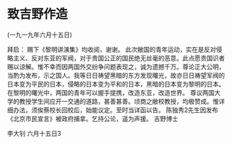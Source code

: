 # 致吉野作造

(一九一九年六月十五日)

拜启：
赐下《黎明讲演集》均收阅，谢谢。
此次敝国的青年运动，实在是反对侵略主义、反对东亚的军阀，对于贵国公正的国民绝无丝毫的恶意。此点愿贵国识者赐以谅解。惟不幸而因两国外交纷争问题表现之，诚为遗撼千万。尊论正大公明，当酌为发布，示之国人。我等日日祷望黑暗的东方发现曙光，故亦日日祷望军阀的日本变为平民的日本，侵略的日本变为平和的日本，黑暗的日本变为黎明的日本。在黎明的曙光中，两国的青年可以握手提携，改造东亚，改造世界。
尊议两国大学的教授学生间应开一交通的道路，甚善甚善。顷商之敝校教授，均极赞成。惟详细办法，须俟蔡校长回校后，始能议定。至时当详函以告。
陈独秀2先生因发布《北京市民宣言》被政府捕拿。乞持公论，遥为声援。
吉野博士

李大钊
六月十五日3

